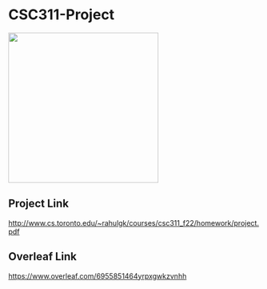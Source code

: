 # CSC311-Project

<img src="https://imgs.xkcd.com/comics/machine_learning_2x.png" data-canonical-src="https://gyazo.com/eb5c5741b6a9a16c692170a41a49c858.png" width="300" />

## Project Link
http://www.cs.toronto.edu/~rahulgk/courses/csc311_f22/homework/project.pdf

## Overleaf Link
https://www.overleaf.com/6955851464yrpxgwkzvnhh
